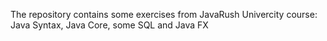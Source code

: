 The repository contains some exercises from JavaRush Univercity course:
Java Syntax, Java Core, some SQL and Java FX
